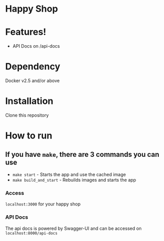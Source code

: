 # Happy Shop

# Features!
  - API Docs on /api-docs

# Dependency
Docker v2.5 and/or above

# Installation
Clone this repository

# How to run
## If you have `make`, there are 3 commands you can use
- `make start` - Starts the app and use the cached image
- `make build_and_start` - Rebuilds images and starts the app

### Access
`localhost:3000` for your happy shop

### API Docs

The api docs is powered by Swagger-UI and can be accessed on `localhost:8000/api-docs`

